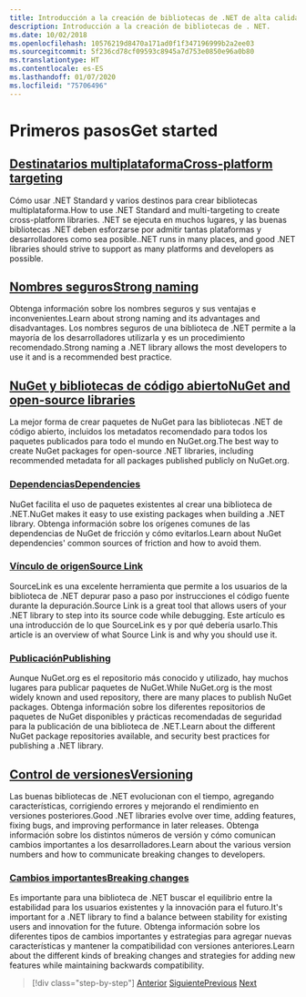 ```yaml
---
title: Introducción a la creación de bibliotecas de .NET de alta calidad
description: Introducción a la creación de bibliotecas de . NET.
ms.date: 10/02/2018
ms.openlocfilehash: 10576219d8470a171ad0f1f347196999b2a2ee03
ms.sourcegitcommit: 5f236cd78cf09593c8945a7d753e0850e96a0b80
ms.translationtype: HT
ms.contentlocale: es-ES
ms.lasthandoff: 01/07/2020
ms.locfileid: "75706496"
---
```

# <a name="get-started"></a><span data-ttu-id="44c8b-103">Primeros pasos</span><span class="sxs-lookup"><span data-stu-id="44c8b-103">Get started</span></span>

## <a name="cross-platform-targetingcross-platform-targetingmd"></a>[<span data-ttu-id="44c8b-104">Destinatarios multiplataforma</span><span class="sxs-lookup"><span data-stu-id="44c8b-104">Cross-platform targeting</span></span>](./cross-platform-targeting.md)

<span data-ttu-id="44c8b-105">Cómo usar .NET Standard y varios destinos para crear bibliotecas multiplataforma.</span><span class="sxs-lookup"><span data-stu-id="44c8b-105">How to use .NET Standard and multi-targeting to create cross-platform libraries.</span></span> <span data-ttu-id="44c8b-106">.NET se ejecuta en muchos lugares, y las buenas bibliotecas .NET deben esforzarse por admitir tantas plataformas y desarrolladores como sea posible.</span><span class="sxs-lookup"><span data-stu-id="44c8b-106">.NET runs in many places, and good .NET libraries should strive to support as many platforms and developers as possible.</span></span>

## <a name="strong-namingstrong-namingmd"></a>[<span data-ttu-id="44c8b-107">Nombres seguros</span><span class="sxs-lookup"><span data-stu-id="44c8b-107">Strong naming</span></span>](./strong-naming.md)

<span data-ttu-id="44c8b-108">Obtenga información sobre los nombres seguros y sus ventajas e inconvenientes.</span><span class="sxs-lookup"><span data-stu-id="44c8b-108">Learn about strong naming and its advantages and disadvantages.</span></span> <span data-ttu-id="44c8b-109">Los nombres seguros de una biblioteca de .NET permite a la mayoría de los desarrolladores utilizarla y es un procedimiento recomendado.</span><span class="sxs-lookup"><span data-stu-id="44c8b-109">Strong naming a .NET library allows the most developers to use it and is a recommended best practice.</span></span>

## <a name="nuget-and-open-source-librariesnugetmd"></a>[<span data-ttu-id="44c8b-110">NuGet y bibliotecas de código abierto</span><span class="sxs-lookup"><span data-stu-id="44c8b-110">NuGet and open-source libraries</span></span>](./nuget.md)

<span data-ttu-id="44c8b-111">La mejor forma de crear paquetes de NuGet para las bibliotecas .NET de código abierto, incluidos los metadatos recomendado para todos los paquetes publicados para todo el mundo en NuGet.org.</span><span class="sxs-lookup"><span data-stu-id="44c8b-111">The best way to create NuGet packages for open-source .NET libraries, including recommended metadata for all packages published publicly on NuGet.org.</span></span>

### <a name="dependenciesdependenciesmd"></a>[<span data-ttu-id="44c8b-112">Dependencias</span><span class="sxs-lookup"><span data-stu-id="44c8b-112">Dependencies</span></span>](./dependencies.md)

<span data-ttu-id="44c8b-113">NuGet facilita el uso de paquetes existentes al crear una biblioteca de .NET.</span><span class="sxs-lookup"><span data-stu-id="44c8b-113">NuGet makes it easy to use existing packages when building a .NET library.</span></span> <span data-ttu-id="44c8b-114">Obtenga información sobre los orígenes comunes de las dependencias de NuGet de fricción y cómo evitarlos.</span><span class="sxs-lookup"><span data-stu-id="44c8b-114">Learn about NuGet dependencies' common sources of friction and how to avoid them.</span></span>

### <a name="source-linksourcelinkmd"></a>[<span data-ttu-id="44c8b-115">Vínculo de origen</span><span class="sxs-lookup"><span data-stu-id="44c8b-115">Source Link</span></span>](./sourcelink.md)

<span data-ttu-id="44c8b-116">SourceLink es una excelente herramienta que permite a los usuarios de la biblioteca de .NET depurar paso a paso por instrucciones el código fuente durante la depuración.</span><span class="sxs-lookup"><span data-stu-id="44c8b-116">Source Link is a great tool that allows users of your .NET library to step into its source code while debugging.</span></span> <span data-ttu-id="44c8b-117">Este artículo es una introducción de lo que SourceLink es y por qué debería usarlo.</span><span class="sxs-lookup"><span data-stu-id="44c8b-117">This article is an overview of what Source Link is and why you should use it.</span></span>

### <a name="publishingpublish-nuget-packagemd"></a>[<span data-ttu-id="44c8b-118">Publicación</span><span class="sxs-lookup"><span data-stu-id="44c8b-118">Publishing</span></span>](./publish-nuget-package.md)

<span data-ttu-id="44c8b-119">Aunque NuGet.org es el repositorio más conocido y utilizado, hay muchos lugares para publicar paquetes de NuGet.</span><span class="sxs-lookup"><span data-stu-id="44c8b-119">While NuGet.org is the most widely known and used repository, there are many places to publish NuGet packages.</span></span> <span data-ttu-id="44c8b-120">Obtenga información sobre los diferentes repositorios de paquetes de NuGet disponibles y prácticas recomendadas de seguridad para la publicación de una biblioteca de .NET.</span><span class="sxs-lookup"><span data-stu-id="44c8b-120">Learn about the different NuGet package repositories available, and security best practices for publishing a .NET library.</span></span>

## <a name="versioningversioningmd"></a>[<span data-ttu-id="44c8b-121">Control de versiones</span><span class="sxs-lookup"><span data-stu-id="44c8b-121">Versioning</span></span>](./versioning.md)

<span data-ttu-id="44c8b-122">Las buenas bibliotecas de .NET evolucionan con el tiempo, agregando características, corrigiendo errores y mejorando el rendimiento en versiones posteriores.</span><span class="sxs-lookup"><span data-stu-id="44c8b-122">Good .NET libraries evolve over time, adding features, fixing bugs, and improving performance in later releases.</span></span> <span data-ttu-id="44c8b-123">Obtenga información sobre los distintos números de versión y cómo comunican cambios importantes a los desarrolladores.</span><span class="sxs-lookup"><span data-stu-id="44c8b-123">Learn about the various version numbers and how to communicate breaking changes to developers.</span></span>

### <a name="breaking-changesbreaking-changesmd"></a>[<span data-ttu-id="44c8b-124">Cambios importantes</span><span class="sxs-lookup"><span data-stu-id="44c8b-124">Breaking changes</span></span>](./breaking-changes.md)

<span data-ttu-id="44c8b-125">Es importante para una biblioteca de .NET buscar el equilibrio entre la estabilidad para los usuarios existentes y la innovación para el futuro.</span><span class="sxs-lookup"><span data-stu-id="44c8b-125">It's important for a .NET library to find a balance between stability for existing users and innovation for the future.</span></span> <span data-ttu-id="44c8b-126">Obtenga información sobre los diferentes tipos de cambios importantes y estrategias para agregar nuevas características y mantener la compatibilidad con versiones anteriores.</span><span class="sxs-lookup"><span data-stu-id="44c8b-126">Learn about the different kinds of breaking changes and strategies for adding new features while maintaining backwards compatibility.</span></span>

>[!div class="step-by-step"]
><span data-ttu-id="44c8b-127">[Anterior](index.md)
>[Siguiente](cross-platform-targeting.md)</span><span class="sxs-lookup"><span data-stu-id="44c8b-127">[Previous](index.md)
[Next](cross-platform-targeting.md)</span></span>
